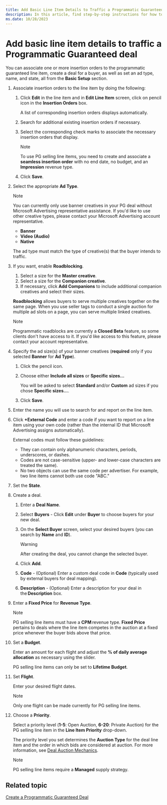 ```yaml
---
title: Add Basic Line Item Details to Traffic a Programmatic Guaranteed Deal
description: In this article, find step-by-step instructions for how to add basic line item details to a Programmatic Guaranteed deal
ms.date: 10/28/2023
---
```


# Add basic line item details to traffic a Programmatic Guaranteed deal

You can associate one or more insertion orders to the programmatic guaranteed line item, create a deal for a buyer, as well as set an ad type, name, and state, all from the **Basic Setup** section.

1. Associate insertion orders to the line item by doing the following:
    1. Click **Edit** in the line item and in **Edit Line Item** screen, click on pencil icon in the **Insertion Orders** box.

        A list of corresponding insertion orders displays automatically.

    1. Search for additional existing insertion orders if necessary.
    1. Select the corresponding check marks to associate the necessary insertion orders that display.

        > [!NOTE]
        > To use PG selling line items, you need to create and associate a **seamless insertion order** with no end date, no budget, and an **Impression** revenue type.

    1. Click **Save**.

1. Select the appropriate **Ad Type**.

    > [!NOTE]
    > You can currently only use banner creatives in your PG deal without Microsoft Advertising representative assistance. If you'd like to use other creative types, please contact your Microsoft Advertising account representative.

    - **Banner**
    - **Video (Audio)**
    - **Native**

    The ad type must match the type of creative(s) that the buyer intends to traffic.

1. If you want, enable **Roadblocking**.
    1. Select a size for the **Master creative**.
    1. Select a size for the **Companion creative**.
    1. If necessary, click **Add Companions** to include additional companion creatives and select their sizes.

    **Roadblocking** allows buyers to serve multiple creatives together on the same page. When you use seller tags to conduct a single auction for multiple ad slots on a page, you can serve multiple linked creatives.

    > [!NOTE]
    > Programmatic roadblocks are currently a **Closed Beta** feature, so some clients don't have access to it. If you'd like access to this feature, please contact your account representative.

1. Specify the ad size(s) of your banner creatives (**required** only if you selected **Banner** for **Ad Type**).
    1. Click the pencil icon.
    1. Choose either **Include all sizes** or **Specific sizes...**

        You will be asked to select **Standard** and/or **Custom** ad sizes if you chose **Specific sizes...**.

    1. Click **Save**.

1. Enter the name you will use to search for and report on the line item.

1. Click **+External Code** and enter a code if you want to report on a line item using your own code (rather than the internal ID that Microsoft Advertising assigns automatically).

    External codes must follow these guidelines:
    - They can contain only alphanumeric characters, periods, underscores, or dashes.
    - Codes are not case-sensitive (upper- and lower-case characters are treated the same).
    - No two objects can use the same code per advertiser. For example, two line items cannot both use code "ABC."

1. Set the **State**.

1. Create a deal.
    1. Enter a **Deal Name**.
    1. Select **Buyers** - Click **Edit** under **Buyer** to choose buyers for your new deal.
    1. On the **Select Buyer** screen, select your desired buyers (you can search by **Name** and **ID**).

        > [!WARNING]
        > After creating the deal, you cannot change the selected buyer.

    1. Click **Add**.
    1. **Code** - (Optional) Enter a custom deal code in **Code** (typically used by external buyers for deal mapping).
    1. **Description** - (Optional) Enter a description for your deal in the **Description** box.

1. Enter a **Fixed Price** for **Revenue Type**.

    > [!NOTE]
    > PG selling line items must have a **CPM** revenue type. **Fixed Price** pertains to deals where the line item competes in the auction at a fixed price whenever the buyer bids above that price.

1. Set a **Budget**.

    Enter an amount for each flight and adjust the **% of daily average allocation** as necessary using the slider.

    PG selling line items can only be set to **Lifetime Budget**.

1. Set **Flight**.

    Enter your desired flight dates.

    > [!NOTE]
    > Only one flight can be made currently for PG selling line items.

1. Choose a **Priority**.

    Select a priority level (**1-5**: Open Auction, **6-20**: Private Auction) for the PG selling line item in the **Line Item Priority** drop-down.

    The priority level you set determines the **Auction Type** for the deal line item and the order in which bids are considered at auction. For more information, see [Deal Auction Mechanics](deal-auction-mechanics.md).

    > [!NOTE]
    > PG selling line items require a **Managed** supply strategy.

## Related topic

[Create a Programmatic Guaranteed Deal](create-a-programmatic-guaranteed-selling-line-item.md)
